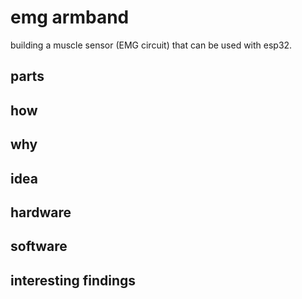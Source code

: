 # emg armband
building a muscle sensor (EMG circuit) that can be used with esp32.

## parts

## how

## why

## idea

## hardware

## software

## interesting findings
